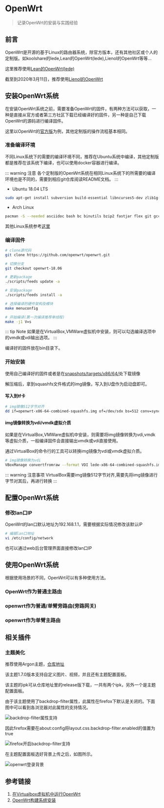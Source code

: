 # OpenWrt

> 记录OpenWrt的安装与实践经验

## 前言

OpenWrt是开源的基于Linux的路由器系统，除官方版本，还有其他社区或个人的定制版。如koolshare的lede,Lean的OpenWrt(lede),Lienol的OpenWrt等等...

这里推荐使用[Lean的OpenWrt(lede)](https://github.com/coolsnowwolf/lede)

截至到2020年3月11日，推荐使用[Lienol的OpenWrt](https://github.com/Lienol/openwrt)

## 安装OpenWrt系统

在安装OpenWrt系统之前，需要准备OpenWrt的固件，有两种方法可以获取，一种是直接从官方或者第三方社区下载已经编译好的固件，另一种是自己下载OpenWrt的源码进行编译固件。

这里以OpenWrt的[官方版](https://openwrt.org/)为例，其他定制版的操作流程基本相同。

### 准备编译环境

不同Linux系统下的需要的编译环境不同，推荐在Ubuntu系统中编译，其他定制版都是推荐在该系统下编译，也可以使用docker容器进行编译。

::: warning 注意
各个定制版的OpenWrt系统在相同Linux系统下的所需要的编译环境也是不同的，需要到相应git仓库阅读README文档。
:::

- Ubuntu 18.04 LTS

```bash
sudo apt-get install subversion build-essential libncurses5-dev zlib1g-dev gawk git ccache gettext libssl-dev xsltproc zip
```

- Arch Linux

```bash
pacman -S --needed asciidoc bash bc binutils bzip2 fastjar flex git gcc util-linux gawk intltool zlib make cdrkit ncurses openssl patch perl-extutils-makemaker rsync unzip wget gettext libxslt boost libusb bin86 sharutils b43-fwcutter findutils time
```

其他Linux系统参考[这里](https://openwrt.org/docs/guide-developer/build-system/install-buildsystem)

### 编译固件

```bash
# clone源代码
git clone https://github.com/openwrt/openwrt.git

# 切换分支
git checkout openwrt-18.06

# 更新package
./scripts/feeds update -a

# 安装package
./scripts/feeds install -a

# 选择编译的硬件架构及模块
make menuconfig

# 开始编译(第一次编译推荐单线程)
make -j1 V=s
```

::: tip Note
如果是在VirtualBox,VMWare虚拟机中安装，则可以勾选编译选项中的vmdk或vdi输出选项。
:::

编译好的固件放在bin目录下。

### 开始安装

使用自己编译好的固件或者是在[snapshots/targets/x86/64/](https://downloads.openwrt.org/snapshots/targets/x86/64/)处下载镜像

解压缩后，拿到squashfs文件格式的img镜像，写入到U盘作为启动盘即可。

#### 写入到tf卡

```bash
# img镜像512字节对齐
dd if=openwrt-x86-64-combined-squashfs.img of=/dev/sdx bs=512 conv=sync
```

#### img镜像转换为vdi/vmdk虚拟介质

如果是在VirtualBox,VMWare虚拟机中安装，则需要将img镜像转换为vdi,vmdk等虚拟介质，一般编译固件会直接输出vmdk或vdi直接使用。

通过VirtualBox的命令行的工具可以转换img镜像为vdi或vmdk虚拟介质。

```bash
# img镜像转换为vdi
VBoxManage convertfromraw --format VDI lede-x86-64-combined-squashfs.img lede-x86-64-combined-squashfs.vdi
```

::: warning 注意事项
VirtualBox需要img镜像512字节对齐,需要先将img镜像进行字节对其后，再进行转换
:::

## 配置OpenWrt系统

### 修改lan口IP

OpenWrt的lan口默认地址为192.168.1.1，需要根据实际情况修改该默认IP

```bash
# 编辑lan口地址
vi /etc/config/network
```

也可以通过web后台管理界面直接修改lan口IP

## 使用OpenWrt系统

根据使用场景的不同，OpenWrt可以有多种使用方法。

### OpenWrt作为普通主路由

### openwrt作为普通/单臂旁路由(旁路网关)

### openwrt作为单臂主路由

## 相关插件

### 主题美化

推荐使用Argon主题，[仓库地址](https://github.com/jerrykuku/luci-theme-argon)

该主题1.7.0版本支持自定义图片、视频，并且还有主题配置面板。

该主题的ipk可从仓库地址里的release版下载，一共有两个ipk，另外一个是主题配置面板。

由于该主题使用了backdrop-filter属性，此属性在firefox下默认是关闭的。下面图中可以看到各浏览器对此属性的支持情况。

![backdrop-filter属性支持](/img/backdrop-filter.jpg)

因此firefox需要在about:config将layout.css.backdrop-filter.enabled的值置为true

![firefox开启backdrop-filter支持](/img/firefox-aboutconfig.jpg)

在主题配置面板选好背景上传之后，如图所示。

![openwrt登录背景](/img/openwrt-bg.jpg)

## 参考链接

1. [在Virtualbox虚拟机中运行OpenWrt](https://openwrt.org/zh/docs/guide-user/virtualization/virtualbox-vm)
2. [OpenWrt构建系统安装](https://openwrt.org/docs/guide-developer/build-system/install-buildsystem)
